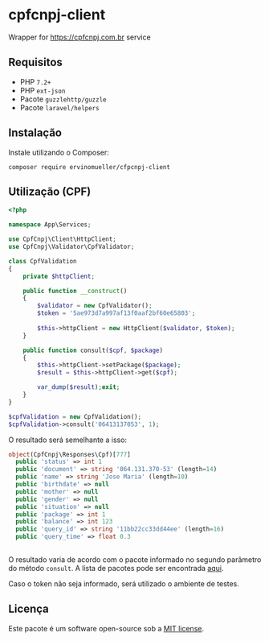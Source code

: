 # cpfcnpj-client
Wrapper for https://cpfcnpj.com.br service
  
  
  
## Requisitos

- PHP `7.2+`
- PHP `ext-json`
- Pacote `guzzlehttp/guzzle`
- Pacote `laravel/helpers`
  
  
  
## Instalação

Instale utilizando o Composer: 

    composer require ervinomueller/cfpcnpj-client
  
  
## Utilização (CPF)

```php
<?php

namespace App\Services;

use CpfCnpj\Client\HttpClient;
use CpfCnpj\Validator\CpfValidator;

class CpfValidation
{
    private $httpClient;

    public function __construct()
    {
        $validator = new CpfValidator();
        $token = '5ae973d7a997af13f0aaf2bf60e65803';
        
        $this->httpClient = new HttpClient($validator, $token);
    }

    public function consult($cpf, $package)
    {
        $this->httpClient->setPackage($package);
        $result = $this->httpClient->get($cpf);

        var_dump($result);exit;
    }
}

$cpfValidation = new CpfValidation();
$cpfValidation->consult('06413137053', 1);

```

O resultado será semelhante a isso:

```php
object(CpfCnpj\Responses\Cpf)[777]
  public 'status' => int 1
  public 'document' => string '064.131.370-53' (length=14)
  public 'name' => string 'Jose Maria' (length=10)
  public 'birthdate' => null
  public 'mother' => null
  public 'gender' => null
  public 'situation' => null
  public 'package' => int 1
  public 'balance' => int 123
  public 'query_id' => string '11bb22cc33dd44ee' (length=16)
  public 'query_time' => float 0.3
  
 ```

O resultado varia de acordo com o pacote informado no segundo parâmetro do método `consult`.
A lista de pacotes pode ser encontrada [aqui](https://www.cpfcnpj.com.br/pacotes.html).

Caso o token não seja informado, será utilizado o ambiente de testes.
  
  
  
## Licença

Este pacote é um software open-source sob a [MIT license](LICENSE).
